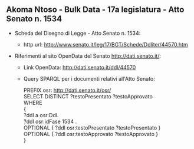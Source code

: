 ## Akoma Ntoso - Bulk Data - 17a legislatura - Atto Senato n. 1534 ##

* Scheda del Disegno di Legge - Atto Senato n. 1534:
	* http url: http://www.senato.it/leg/17/BGT/Schede/Ddliter/44570.htm

* Riferimenti al sito OpenData del Senato http://dati.senato.it/:
	* Link OpenData: http://dati.senato.it/ddl/44570
	* Query SPARQL per i documenti relativi all'Atto Senato:

        PREFIX osr: <http://dati.senato.it/osr/>  
		SELECT DISTINCT ?testoPresentato ?testoApprovato  
		WHERE  
		{  
		    ?ddl a osr:Ddl.  
		    ?ddl osr:idFase 1534 .  
		    OPTIONAL { ?ddl osr:testoPresentato ?testoPresentato }  
		    OPTIONAL { ?ddl osr:testoApprovato ?testoApprovato }  
		}
		